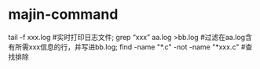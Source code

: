 # majin-command
tail -f  xxx.log 			#实时打印日志文件;
grep “xxx” aa.log >bb.log		#过滤在aa.log含有所需xxx信息的行，并写进bb.log;
find -name "*.c" -not -name  "*xxx.c" 	#查找排除